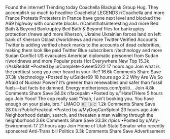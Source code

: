 Found the internet!
Trending today
Coachella
Blackpink Group Hug. They accomplish so much to headline Coachella! LEGENDS
r/Coachella and more
France Protests
Protesters in France have gone next level and blocked the A69 highway with concrete blocks.
r/Damnthatsinteresting and more
Bed Bath & Beyond Bankruptcy
Bed Bath & Beyond files for bankruptcy protection
r/news and more
Kherson, Ukraine
Ukrainian forces land on left bank of Kherson Oblast
r/worldnews and more
Twitter Verified Accounts
Twitter is adding verified check marks to the accounts of dead celebrities, making them look like paid Twitter Blue subscribers
r/technology and more
Sudan Conflict
US evacuates American diplomatic personnel from Sudan
r/worldnews and more
Popular posts
Hot
Everywhere
New
Top
15.3k
r/AskReddit
•Posted by
u/Complete-Sweet5222
17 hours ago
Join
what is the prettiest song you ever heard in your life?
16.6k Comments
Share
Save
37.3k
r/technology
•Posted by
u/Ssider69
18 hours ago
2
2
Why Are We So Afraid of Nuclear Power? It’s greener than renewables and safer than fossil fuels—but facts be damned.
Energy
motherjones.com/politi...
Join
4.8k Comments
Share
Save
34.0k
r/facepalm
•Posted by
u/1Hate17Here
5 hours ago
Join
Yooo! The cop really said “Yeah, I ain’t booking you. You have enough on your plate, bro.” LMAOO
 🇲​🇮​🇸​🇨​
1.2k Comments
Share
Save
28.0k
r/PublicFreakout
•Posted by
u/MyDogCanSploot
23 hours ago
Join
Neighborhood detain, search, and theeaten a man walking through the neighborhood
3.6k Comments
Share
Save
33.3k
r/pics
•Posted by
u/Any-Environment-17
21 hours ago
Join
Home of Utah State Senator who recently sponsored Anti-Trans bill
Politics
3.3k Comments
Share
Save
Advertisement
